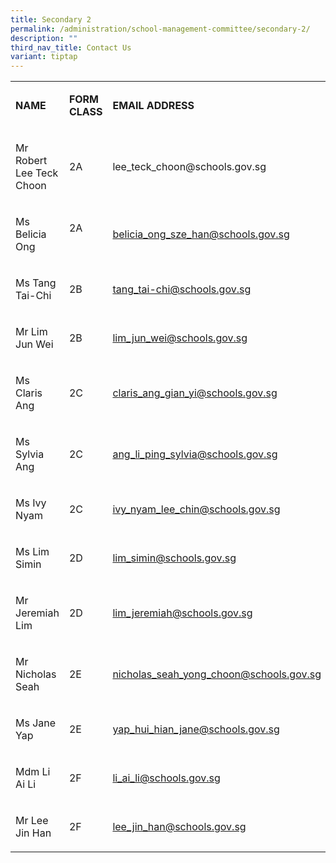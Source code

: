 ```yaml
---
title: Secondary 2
permalink: /administration/school-management-committee/secondary-2/
description: ""
third_nav_title: Contact Us
variant: tiptap
---
```

<table><tbody><tr><td rowspan="1" colspan="1"><p><strong>NAME</strong></p></td><td rowspan="1" colspan="1"><p><strong>FORM CLASS</strong></p></td><td rowspan="1" colspan="1"><p><strong>EMAIL ADDRESS</strong></p></td></tr><tr><td rowspan="1" colspan="1"><p>Mr Robert Lee Teck Choon</p></td><td rowspan="1" colspan="1"><p>2A</p></td><td rowspan="1" colspan="1"><p><a rel="noopener noreferrer nofollow" target="_blank">lee_teck_choon@schools.gov.sg</a></p></td></tr><tr><td rowspan="1" colspan="1"><p>Ms Belicia Ong</p></td><td rowspan="1" colspan="1"><p>2A&nbsp;&nbsp; &nbsp;&nbsp;&nbsp; &nbsp;</p></td><td rowspan="1" colspan="1"><p><a href="mailto:belicia_ong_sze_han@schools.gov.sg" rel="noopener noreferrer nofollow" target="_blank">belicia_ong_sze_han@schools.gov.sg</a></p></td></tr><tr><td rowspan="1" colspan="1"><p>Ms Tang Tai-Chi</p></td><td rowspan="1" colspan="1"><p>2B</p></td><td rowspan="1" colspan="1"><p><a href="mailto:tang_tai-chi@schools.gov.sg" rel="noopener noreferrer nofollow" target="_blank">tang_tai-chi@schools.gov.sg</a></p></td></tr><tr><td rowspan="1" colspan="1"><p>Mr Lim Jun Wei</p></td><td rowspan="1" colspan="1"><p>2B</p></td><td rowspan="1" colspan="1"><p><a href="mailto:lim_jun_wei@schools.gov.sg" rel="noopener noreferrer nofollow" target="_blank">lim_jun_wei@schools.gov.sg</a></p></td></tr><tr><td rowspan="1" colspan="1"><p>Ms Claris Ang</p></td><td rowspan="1" colspan="1"><p>2C</p></td><td rowspan="1" colspan="1"><p><a href="mailto:claris_ang_gian_yi@schools.gov.sg" rel="noopener noreferrer nofollow" target="_blank">claris_ang_gian_yi@schools.gov.sg</a></p></td></tr><tr><td rowspan="1" colspan="1"><p>Ms Sylvia Ang</p></td><td rowspan="1" colspan="1"><p>2C</p></td><td rowspan="1" colspan="1"><p><a href="mailto:ang_li_ping_sylvia@schools.gov.sg" rel="noopener noreferrer nofollow" target="_blank">ang_li_ping_sylvia@schools.gov.sg</a></p></td></tr><tr><td rowspan="1" colspan="1"><p>Ms Ivy Nyam</p></td><td rowspan="1" colspan="1"><p>2C</p></td><td rowspan="1" colspan="1"><p><a href="mailto:ivy_nyam_lee_chin@schools.gov.sg" rel="noopener noreferrer nofollow" target="_blank">ivy_nyam_lee_chin@schools.gov.sg</a></p></td></tr><tr><td rowspan="1" colspan="1"><p>Ms Lim Simin</p></td><td rowspan="1" colspan="1"><p>2D</p></td><td rowspan="1" colspan="1"><p><a href="mailto:lim_simin@schools.gov.sg" rel="noopener noreferrer nofollow" target="_blank">lim_simin@schools.gov.sg</a></p></td></tr><tr><td rowspan="1" colspan="1"><p>Mr Jeremiah Lim </p></td><td rowspan="1" colspan="1"><p>2D</p></td><td rowspan="1" colspan="1"><p><a href="mailto:lim_jeremiah@schools.gov.sg" rel="noopener noreferrer nofollow" target="_blank">lim_jeremiah@schools.gov.sg</a></p></td></tr><tr><td rowspan="1" colspan="1"><p>Mr Nicholas Seah</p></td><td rowspan="1" colspan="1"><p>2E</p></td><td rowspan="1" colspan="1"><p><a href="mailto:nicholas_seah_yong_choon@schools.gov.sg" rel="noopener noreferrer nofollow" target="_blank">nicholas_seah_yong_choon@schools.gov.sg</a></p></td></tr><tr><td rowspan="1" colspan="1"><p>Ms Jane Yap</p></td><td rowspan="1" colspan="1"><p>2E</p></td><td rowspan="1" colspan="1"><p><a href="mailto:yap_hui_hian_jane@schools.gov.sg" rel="noopener noreferrer nofollow" target="_blank">yap_hui_hian_jane@schools.gov.sg</a></p></td></tr><tr><td rowspan="1" colspan="1"><p>Mdm Li Ai Li</p></td><td rowspan="1" colspan="1"><p>2F</p></td><td rowspan="1" colspan="1"><p><a href="mailto:li_ai_li@schools.gov.sg" rel="noopener noreferrer nofollow" target="_blank">li_ai_li@schools.gov.sg</a></p></td></tr><tr><td rowspan="1" colspan="1"><p>Mr Lee Jin Han</p></td><td rowspan="1" colspan="1"><p>2F&nbsp;</p></td><td rowspan="1" colspan="1"><p><a href="mailto:lee_jin_han@schools.gov.sg" rel="noopener noreferrer nofollow" target="_blank">lee_jin_han@schools.gov.sg</a></p></td></tr></tbody></table><p></p>